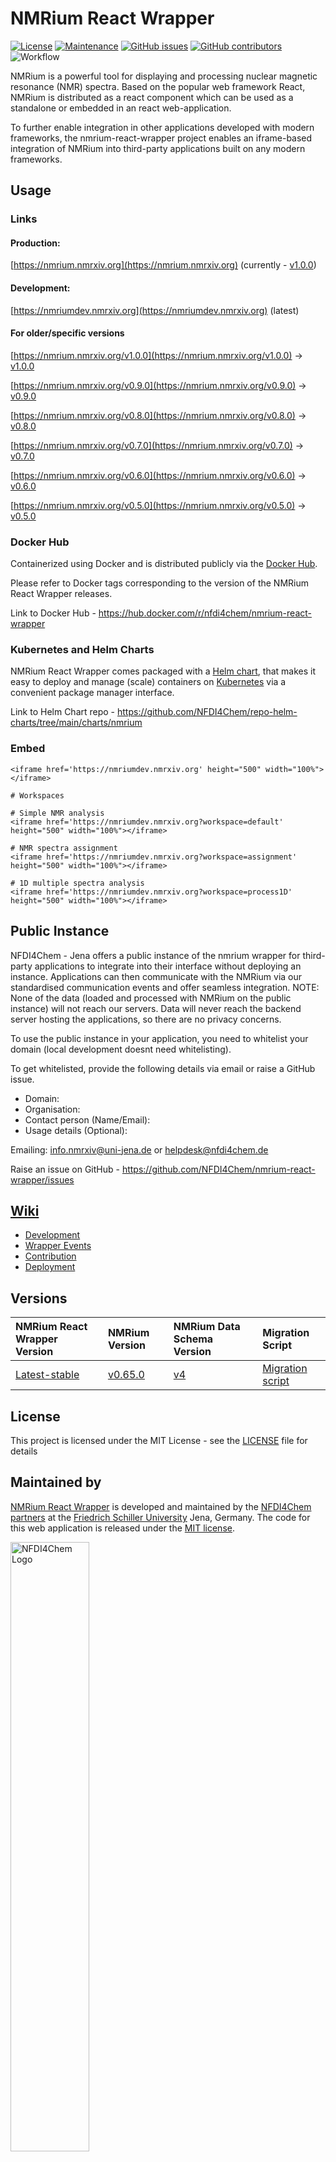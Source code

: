# NMRium React Wrapper 
[![License](https://img.shields.io/badge/License-MIT%202.0-blue.svg)](https://opensource.org/licenses/MIT)
[![Maintenance](https://img.shields.io/badge/Maintained%3F-yes-blue.svg)](https://github.com/NFDI4Chem/nmrium-react-wrapper/graphs/commit-activity)
[![GitHub issues](https://img.shields.io/github/issues/NFDI4Chem/nmrium-react-wrapper.svg)](https://github.com/NFDI4Chem/nmrium-react-wrapper/issues)
[![GitHub contributors](https://img.shields.io/github/contributors/NFDI4Chem/nmrium-react-wrapper.svg)](https://GitHub.com/NFDI4Chem/nmrium-react-wrapper/graphs/contributors/)
![Workflow](https://github.com/NFDI4Chem/nmrium-react-wrapper/actions/workflows/dev-build.yml/badge.svg)

NMRium is a powerful tool for displaying and processing nuclear magnetic resonance (NMR) spectra. Based on the popular web framework React, NMRium is distributed as a react component which can be used as a standalone or embedded in an react web-application. 

To further enable integration in other applications developed with modern frameworks, the nmrium-react-wrapper project enables an iframe-based integration of NMRium into third-party applications built on any modern frameworks.

## Usage

### Links

#### Production:

[https://nmrium.nmrxiv.org](https://nmrium.nmrxiv.org) (currently - [v1.0.0](https://github.com/NFDI4Chem/nmrium-react-wrapper/releases/tag/v1.0.0))

#### Development:

[https://nmriumdev.nmrxiv.org](https://nmriumdev.nmrxiv.org) (latest)

#### For older/specific versions

[https://nmrium.nmrxiv.org/v1.0.0](https://nmrium.nmrxiv.org/v1.0.0) -> [v1.0.0](https://github.com/NFDI4Chem/nmrium-react-wrapper/releases/tag/v1.0.0)

[https://nmrium.nmrxiv.org/v0.9.0](https://nmrium.nmrxiv.org/v0.9.0) -> [v0.9.0](https://github.com/NFDI4Chem/nmrium-react-wrapper/releases/tag/v0.9.0)

[https://nmrium.nmrxiv.org/v0.8.0](https://nmrium.nmrxiv.org/v0.8.0) -> [v0.8.0](https://github.com/NFDI4Chem/nmrium-react-wrapper/releases/tag/v0.8.0)

[https://nmrium.nmrxiv.org/v0.7.0](https://nmrium.nmrxiv.org/v0.7.0) -> [v0.7.0](https://github.com/NFDI4Chem/nmrium-react-wrapper/releases/tag/v0.7.0)

[https://nmrium.nmrxiv.org/v0.6.0](https://nmrium.nmrxiv.org/v0.6.0) -> [v0.6.0](https://github.com/NFDI4Chem/nmrium-react-wrapper/releases/tag/v0.6.0)

[https://nmrium.nmrxiv.org/v0.5.0](https://nmrium.nmrxiv.org/v0.5.0) -> [v0.5.0](https://github.com/NFDI4Chem/nmrium-react-wrapper/releases/tag/v0.5.0)


### Docker Hub
Containerized using Docker and is distributed publicly via the [Docker Hub](https://hub.docker.com/r/nfdi4chem/nmrium-react-wrapper).


Please refer to Docker tags corresponding to the version of the NMRium React Wrapper releases.


Link to Docker Hub - https://hub.docker.com/r/nfdi4chem/nmrium-react-wrapper

### Kubernetes and Helm Charts
NMRium React Wrapper comes packaged with a [Helm chart](https://helm.sh/docs/), that makes it easy to deploy and manage (scale) containers on [Kubernetes](https://kubernetes.io/docs/home/) via a convenient package manager interface.

Link to Helm Chart repo - https://github.com/NFDI4Chem/repo-helm-charts/tree/main/charts/nmrium

### Embed

```
<iframe href='https://nmriumdev.nmrxiv.org' height="500" width="100%"></iframe>

# Workspaces

# Simple NMR analysis
<iframe href='https://nmriumdev.nmrxiv.org?workspace=default' height="500" width="100%"></iframe>

# NMR spectra assignment
<iframe href='https://nmriumdev.nmrxiv.org?workspace=assignment' height="500" width="100%"></iframe>

# 1D multiple spectra analysis
<iframe href='https://nmriumdev.nmrxiv.org?workspace=process1D' height="500" width="100%"></iframe>

```

## Public Instance

NFDI4Chem - Jena offers a public instance of the nmrium wrapper for third-party applications to integrate into their interface without deploying an instance. Applications can then communicate with the NMRium via our standardised communication events and offer seamless integration. NOTE: None of the data (loaded and processed with NMRium on the public instance) will not reach our servers. Data will never reach the backend server hosting the applications, so there are no privacy concerns. 

To use the public instance in your application, you need to whitelist your domain (local development doesnt need whitelisting).

To get whitelisted, provide the following details via email or raise a GitHub issue.

* Domain:
* Organisation:
* Contact person (Name/Email):
* Usage details (Optional):

Emailing: info.nmrxiv@uni-jena.de or helpdesk@nfdi4chem.de

Raise an issue on GitHub - https://github.com/NFDI4Chem/nmrium-react-wrapper/issues

## [Wiki](https://github.com/NFDI4Chem/nmrium-react-wrapper/wiki)
- [Development](https://github.com/NFDI4Chem/nmrium-react-wrapper/wiki/2.-Installation)
- [Wrapper Events](https://github.com/NFDI4Chem/nmrium-react-wrapper/wiki/3.-Wrapper-Events)
- [Contribution](https://github.com/NFDI4Chem/nmrium-react-wrapper/wiki/5.-Contribution)
- [Deployment](https://github.com/NFDI4Chem/nmrium-react-wrapper/wiki/4.-CI-CD)

## Versions

| NMRium React Wrapper Version | NMRium Version | NMRium Data Schema Version | Migration Script |
|:----           |:---                          | :----                        | :----            |
|        [Latest-stable](https://github.com/NFDI4Chem/nmrium-react-wrapper/releases/tag/v1.0.0)           |     [v0.65.0](https://github.com/cheminfo/nmrium/releases/tag/v0.65.0)    |      [v4](/public/data/Data%20Schema%20Versions/V4/)                  |   [Migration script](https://github.com/cheminfo/nmr-load-save/blob/master/src/migration/migrateToVersion3.ts) |


## License

This project is licensed under the MIT License - see the [LICENSE](https://github.com/NFDI4Chem/nmrium-react-wrapper/blob/main/LICENSE) file for details

## Maintained by
[NMRium React Wrapper](https://nmrium.nmrxiv.org) is developed and maintained by the [NFDI4Chem partners](https://www.nfdi4chem.de/) at the [Friedrich Schiller University](https://www.uni-jena.de/en/) Jena, Germany. 
The code for this web application is released under the [MIT license](https://opensource.org/licenses/MIT).


<p align="left"><a href="https://nfdi4chem.de/" target="_blank"><img src="https://www.nfdi4chem.de/wp-content/themes/wptheme/assets/img/logo.svg" width="50%" alt="NFDI4Chem Logo"></a></p>

## Acknowledgments

Funded by the [Deutsche Forschungsgemeinschaft (DFG, German Research Foundation)](https://www.dfg.de/) under the [National Research Data Infrastructure – NFDI4Chem](https://nfdi4chem.de/) – Projektnummer **441958208**.

<p align="left"><a href="https://www.dfg.de/" target="_blank"><img src="./public/img/dfg_logo_schriftzug_blau_foerderung_en.gif" width="50%" alt="DFG Logo"></a></p>
